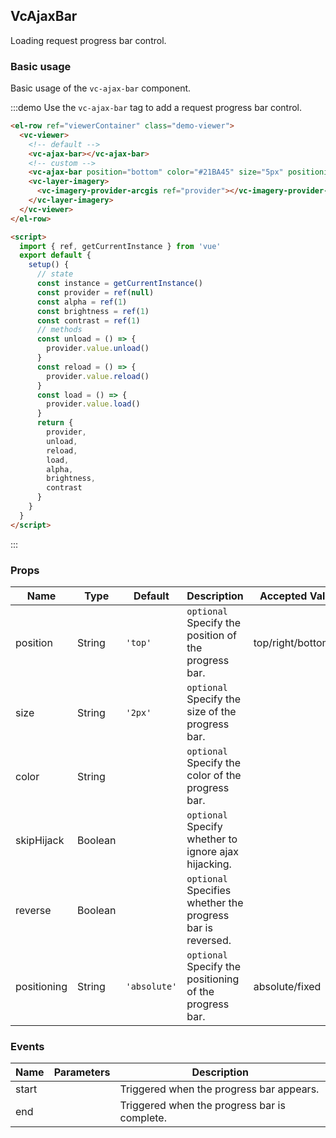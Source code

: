 ## VcAjaxBar

Loading request progress bar control.

### Basic usage

Basic usage of the `vc-ajax-bar` component.

:::demo Use the `vc-ajax-bar` tag to add a request progress bar control.

```html
<el-row ref="viewerContainer" class="demo-viewer">
  <vc-viewer>
    <!-- default -->
    <vc-ajax-bar></vc-ajax-bar>
    <!-- custom -->
    <vc-ajax-bar position="bottom" color="#21BA45" size="5px" positioning="fixed"></vc-ajax-bar>
    <vc-layer-imagery>
      <vc-imagery-provider-arcgis ref="provider"></vc-imagery-provider-arcgis>
    </vc-layer-imagery>
  </vc-viewer>
</el-row>

<script>
  import { ref, getCurrentInstance } from 'vue'
  export default {
    setup() {
      // state
      const instance = getCurrentInstance()
      const provider = ref(null)
      const alpha = ref(1)
      const brightness = ref(1)
      const contrast = ref(1)
      // methods
      const unload = () => {
        provider.value.unload()
      }
      const reload = () => {
        provider.value.reload()
      }
      const load = () => {
        provider.value.load()
      }
      return {
        provider,
        unload,
        reload,
        load,
        alpha,
        brightness,
        contrast
      }
    }
  }
</script>
```

:::

### Props

| Name        | Type    | Default      | Description                                                | Accepted Values       |
| ----------- | ------- | ------------ | ---------------------------------------------------------- | --------------------- |
| position    | String  | `'top'`      | `optional` Specify the position of the progress bar.       | top/right/bottom/left |
| size        | String  | `'2px'`      | `optional` Specify the size of the progress bar.           |
| color       | String  |              | `optional` Specify the color of the progress bar.          |
| skipHijack  | Boolean |              | `optional` Specify whether to ignore ajax hijacking.       |
| reverse     | Boolean |              | `optional` Specifies whether the progress bar is reversed. |
| positioning | String  | `'absolute'` | `optional` Specify the positioning of the progress bar.    | absolute/fixed        |

### Events

| Name  | Parameters | Description                                  |
| ----- | ---------- | -------------------------------------------- |
| start |            | Triggered when the progress bar appears.     |
| end   |            | Triggered when the progress bar is complete. |
